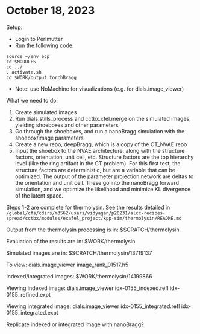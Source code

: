 # October 18, 2023

Setup:
- Login to Perlmutter
- Run the following code:
```
source ~/env_ecp
cd $MODULES
cd ../
. activate.sh
cd $WORK/output_torchBragg
```
- Note: use NoMachine for visualizations (e.g. for dials.image_viewer)

What we need to do:
1. Create simulated images
2. Run dials.stills_process and cctbx.xfel.merge on the simulated images, yielding shoeboxes and other parameters
3. Go through the shoeboxes, and run a nanoBragg simulation with the shoebox/image parameters
4. Create a new repo, deepBragg, which is a copy of the CT_NVAE repo
5. Input the shoebox to the NVAE architecture, along with the structure factors, orientation, unit cell, etc. Structure factors are the top hierarchy level (like the ring artifact in the CT problem). For this first test, the structure factors are deterministic, but are a variable that can be optimized. The output of the parameter projection network are deltas to the orientation and unit cell. These go into the nanoBragg forward simulation, and we optimize the likelihood and minimize KL divergence of the latent space.

Steps 1-2 are complete for thermolysin. See the results detailed in `/global/cfs/cdirs/m3562/users/vidyagan/p20231/alcc-recipes-spread/cctbx/modules/exafel_project/kpp-sim/thermolysin/README.md`

Output from the thermolysin processing is in:
$SCRATCH/thermolysin

Evaluation of the results are in:
$WORK/thermolysin

Simulated images are in:
$SCRATCH/thermolysin/13719137

To view:
dials.image_viewer image_rank_01517.h5

Indexed/integrated images:
$WORK/thermolysin/14199866

Viewing indexed image:
dials.image_viewer idx-0155_indexed.refl idx-0155_refined.expt

Viewing integrated image:
dials.image_viewer idx-0155_integrated.refl idx-0155_integrated.expt

Replicate indexed or integrated image with nanoBragg?